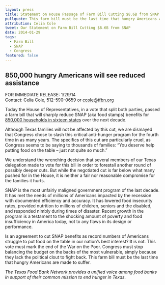 ```yaml
---
layout: press
title: Statement on House Passage of Farm Bill Cutting $8.6B from SNAP
pullquote: This farm bill must be the last time that hungry Americans are made to suffer.
attribution: Celia Cole
tweet: Our Statement on Farm Bill Cutting $8.6B from SNAP
date: 2014-01-29
tags:
  - Farm Bill
  - SNAP
  - Congress
featured: false
---
```


## 850,000 hungry Americans will see reduced assistance

FOR IMMEDIATE RELEASE: 1/29/14   
Contact: Celia Cole, 512-590-0659 or ccole@tfbn.org

Today the House of Representatives, in a vote that split both parties, passed a farm bill that will sharply reduce SNAP (aka food stamps) benefits for [850,000 households in sixteen states](http://nationalaglawcenter.org/wp-content/uploads/assets/crs/R42591.pdf) over the next decade.

Although Texas families will not be affected by this cut, we are dismayed that Congress chose to slash this critical anti-hunger program for the fourth time in as many years. The specifics of this cut are particularly cruel, as Congress seems to be saying to thousands of families: “You deserve help putting food on the table – just not quite so much.”

We understand the wrenching decision that several members of our Texas delegation made to vote for this bill in order to forestall another round of possibly deeper cuts. But while the negotiated cut is far below what many pushed for in the House, it is neither a fair nor reasonable compromise for the families it hurts.

SNAP is the most unfairly maligned government program of the last decade. It has met the needs of millions of Americans impacted by the recession with documented efficiency and accuracy. It has lowered food insecurity rates, provided nutrition to millions of children, seniors and the disabled, and responded nimbly during times of disaster. Recent growth in the program is a testament to the shocking amount of poverty and food insufficiency in America today, not to any flaws in its design or performance.

Is an agreement to cut SNAP benefits as record numbers of Americans struggle to put food on the table in our nation’s best interest? It is not. This vote must mark the end of the War on the Poor. Congress must stop balancing the budget on the backs of the most vulnerable, simply because they lack the political clout to fight back. This farm bill must be the last time that hungry Americans are made to suffer.

*The Texas Food Bank Network provides a unified voice among food banks in support of their common mission to end hunger in Texas.* 

# #

